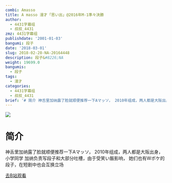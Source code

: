 ```yaml
---
combi: Amasso
title: A masso 漫才「思い出」@2016年M-1準々決勝
author:
  - 4431字幕组
  - 叔叔_4431
zmz: 4431字幕组
publishdate: '2001-01-03'
bangumi: 段子
date: '2018-03-01'
slug: 2018-02-28-NA-20164448
description: 段子&#8226;NA
weight: 19699.0
bangumis:
  - 段子
tags:
  - 漫才
categories:
  - 4431字幕组
  - 叔叔_4431
brief: '# 简介 神舌里加纳露了脸就顺便推荐一下Aマッソ， 2010年组成，两人都是大阪出身，小学同学 加纳负责写段子和大部分吐槽，由于受笑い飯影响， 她们也有Wボケ的段子，在短剧中也会互换立场'
---
```

![](https://i.imgur.com/RFMvYXZ.png)
# 简介  
神舌里加纳露了脸就顺便推荐一下Aマッソ，
2010年组成，两人都是大阪出身，小学同学
加纳负责写段子和大部分吐槽，由于受笑い飯影响，
她们也有Wボケ的段子，在短剧中也会互换立场  

[去B站观看](https://www.bilibili.com/video/av20164448/)
 
